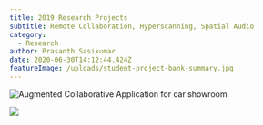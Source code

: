 ```yaml
---
title: 2019 Research Projects
subtitle: Remote Collaboration, Hyperscanning, Spatial Audio
category:
  - Research
author: Prasanth Sasikumar
date: 2020-06-30T14:12:44.424Z
featureImage: /uploads/student-project-bank-summary.jpg
---
```

![Augmented Collaborative Application for car showroom](uploads/ppt_media_image17.gif "Mercedes Magic Leap Demo")

![](uploads/cat-1045782_1920.jpg)